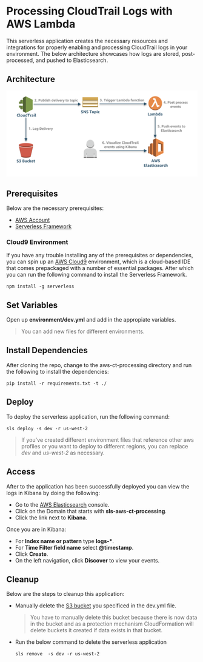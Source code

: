 # Processing CloudTrail Logs with AWS Lambda

This serverless application creates the necessary resources and integrations for properly enabling and processing CloudTrail logs in your environment. The below architecture showcases how logs are stored, post-processed, and pushed to Elasticsearch.

## Architecture

![Log-Architecture](images/aws-ct-processing-arch.png)

## Prerequisites

Below are the necessary prerequisites:

*	[AWS Account](https://aws.amazon.com/premiumsupport/knowledge-center/create-and-activate-aws-account/)
*	[Serverless Framework](https://serverless.com/)

### Cloud9 Environment

If you have any trouble installing any of the prerequisites or dependencies, you can spin up an [AWS Cloud9](https://aws.amazon.com/cloud9/) environment, which is a cloud-based IDE that comes prepackaged with a number of essential packages.  After which you can run the following command to install the Serverless Framework.

```
npm install -g serverless
```

## Set Variables

Open up **environment/dev.yml** and add in the appropiate variables. 

>  You can add new files for different environments.

## Install Dependencies

After cloning the repo, change to the aws-ct-processing directory and run the following to install the dependencies:

```
pip install -r requirements.txt -t ./
```

## Deploy

To deploy the serverless application, run the following command:

```
sls deploy -s dev -r us-west-2
```

> If you've created different environment files that reference other aws profiles or you want to deploy to different regions, you can replace *dev* and *us-west-2* as necessary.

## Access

After to the application has been successfully deployed you can view the logs in Kibana by doing the following:

* Go to the [AWS Elasticsearch](https://us-west-2.console.aws.amazon.com/es/home?region=us-west-2) console.
* Click on the Domain that starts with **sls-aws-ct-processing**.
* Click the link next to **Kibana**.

Once you are in Kibana:

* For **Index name or pattern** type **logs-\***.
* For **Time Filter field name** select **@timestamp**.
* Click **Create**.
* On the left navigation, click **Discover** to view your events.

## Cleanup

Below are the steps to cleanup this application:

* 	Manually delete the [S3 bucket](https://s3.console.aws.amazon.com/s3/home?region=us-west-2) you specificed in the dev.yml file.
	
	> You have to manually delete this bucket because there is now data in the bucket and as a protection mechanism CloudFormation will delete buckets it created if data exists in that bucket.
* 	Run the below command to delete the serverless application

	```
	sls remove  -s dev -r us-west-2
	```
